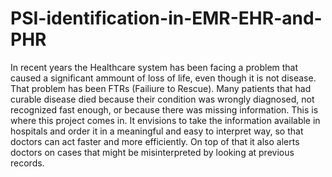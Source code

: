 # PSI-identification-in-EMR-EHR-and-PHR
In recent years the Healthcare system has been facing a problem that caused a significant ammount of loss of life, even though it is not  disease. That problem has been FTRs  (Failiure to Rescue). Many patients that had curable disease died because their condition was wrongly diagnosed, not recognized fast enough, or because there was missing information. This is where this project comes in. It envisions to take the information available in hospitals and order it in a meaningful and easy to interpret way, so that doctors can act faster and more efficiently. On top of that it also alerts doctors on cases that might be misinterpreted by looking at previous records.
